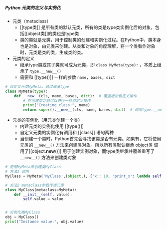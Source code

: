 ##### Python 元类的定义与实例化
- 元类（metaclass）
	- [[type类]] 是所有类的默认元类，所有的类是type类实例化后的对象，包括[[object类]]的类也是type类
	- 类的类就是元类，用于控制类的创建和实例化过程。在Python中，类本身也是对象，由元类来创建。从类和对象的角度理解，将一个类看作对象时，元类是类的类，生成类的类。
- 元类的定义
	- 继承type类或其子类就可成为元类，即 `class MyMeta(type):` ，本质上继承了 `type.__new__()`
	- 需要和 [[type()]] 一样的参数 `name`，`bases`，`dict`
```python
# 自定义元类MyMeta，通过继承type
class MyMeta(type):
    def __new__(cls, name, bases, dict):  # 覆盖增加自定义操作
        # 在创建类之前可以进行一些自定义操作
        print("Creating class:", name)
        return super().__new__(cls, name, bases, dict)  # 调用type.__new__()
```
- 元类的实例化（用元类创建一个类）
	- 内建元类的实例化使用 [[type()]]
	- 自定义元类的实例化有调用和 [[class]] 语句两种
	- 当创建一个类时，Python首先会寻找该类是否有元类。如果有，它将使用元类的 ``__new__()`` 方法来创建类对象。所以所有类默认继承 object类 调用了[[object.__new__()]] 用于创建实例对象，而type类继承并覆盖重写了 ``__new__()`` 方法来创建类对象
```python
# 使用MyMeta来创建类MyClass
# 方法1 调用
MyClass = MyMeta('MyClass',(object,), {'x': 10, 'print_x': lambda self: print(self.x)})

# 方法2 metaclass参数传递元类
class MyClass(metaclass=MyMeta):
    def __init__(self, value):
        self.value = value


# 实例化类MyClass
obj = MyClass()
print("Instance value:", obj.value)
```